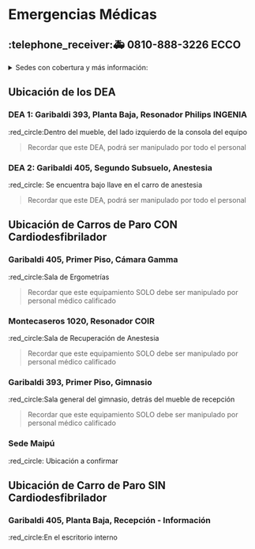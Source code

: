 # Emergencias Médicas

## :telephone\_receiver::ambulance: **0810-888-3226    ECCO**



<details>

<summary>Sedes con cobertura y más información:</summary>

**Sedes con cobertura**

* Sede Mendoza (Garibaldi 405 y 393)
* Garibaldi 374
* COIR (Garibaldi 405 Patio Interno)
* San Rafael
* Maipú

Sedes en hospitales Italiano, Scaravelli, Universitario y El Carmen, atenderán las emergencias en esos establecimientos

Más información en [PDF adjunto](https://2824384839-files.gitbook.io/\~/files/v0/b/gitbook-x-prod.appspot.com/o/spaces%2FDlIiILJdOG4ftAMU20kj%2Fuploads%2FTt1a0Q8SUgLm9qfnK5MV%2Farea%20protegida\_2022\_05\_31\_13\_09\_11\_359.pdf?alt=media\&token=b3d3ebf0-e0c7-4542-ac6c-f09bb823bc34)

</details>

## Ubicación de los DEA

### DEA 1: Garibaldi 393, Planta Baja, Resonador Philips INGENIA

:red\_circle:Dentro del mueble, del lado izquierdo de la consola del equipo

> Recordar que este DEA, podrá ser manipulado por todo el personal

### DEA 2: Garibaldi 405, Segundo Subsuelo, Anestesia

:red\_circle: Se encuentra bajo llave en el carro de anestesia

> Recordar que este DEA, podrá ser manipulado por todo el personal

## Ubicación de Carros de Paro CON Cardiodesfibrilador

### Garibaldi 405, Primer Piso, Cámara Gamma

:red\_circle:Sala de Ergometrías

> Recordar que este equipamiento SOLO debe ser manipulado por personal médico calificado

### Montecaseros 1020, Resonador COIR

:red\_circle:Sala de Recuperación de Anestesia

> Recordar que este equipamiento SOLO debe ser manipulado por personal médico calificado

### Garibaldi 393, Primer Piso, Gimnasio

:red\_circle:Sala general del gimnasio, detrás del mueble de recepción

> Recordar que este equipamiento SOLO debe ser manipulado por personal médico calificado

### Sede Maipú

:red\_circle: Ubicación a confirmar

## Ubicación de Carro de Paro SIN Cardiodesfibrilador

### Garibaldi 405, Planta Baja, Recepción - Información

:red\_circle:En el escritorio interno
